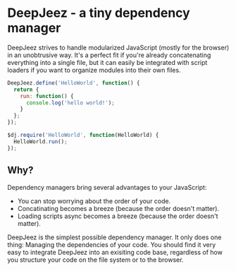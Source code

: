 # DeepJeez - a tiny dependency manager

DeepJeez strives to handle modularized JavaScript (mostly for the browser) in an
unobtrusive way. It's a perfect fit if you're already concatenating everything
into a single file, but it can easily be integrated with script loaders if you
want to organize modules into their own files.

```javascript
DeepJeez.define('HelloWorld', function() {
  return {
    run: function() {
      console.log('hello world!');
    }
  };
});

$dj.require('HelloWorld', function(HelloWorld) {
  HelloWorld.run();
});
```

## Why?

Dependency managers bring several advantages to your JavaScript:

* You can stop worrying about the order of your code.
* Concatinating becomes a breeze (because the order doesn't matter).
* Loading scripts async becomes a breeze (because the order doesn't matter).

DeepJeez is the simplest possible dependency manager. It only does one thing:
Managing the dependencies of your code. You should find it very easy to
integrate DeepJeez into an exisiting code base, regardless of how you structure
your code on the file system or to the browser.
